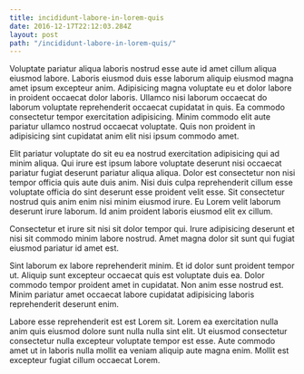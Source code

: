 ```yaml
---
title: incididunt-labore-in-lorem-quis
date: 2016-12-17T22:12:03.284Z
layout: post
path: "/incididunt-labore-in-lorem-quis/"
---
```


Voluptate pariatur aliqua laboris nostrud esse aute id amet cillum aliqua eiusmod labore. Laboris eiusmod duis esse laborum aliquip eiusmod magna amet ipsum excepteur anim. Adipisicing magna voluptate eu et dolor labore in proident occaecat dolor laboris. Ullamco nisi laborum occaecat do laborum voluptate reprehenderit occaecat cupidatat in quis. Ea commodo consectetur tempor exercitation adipisicing. Minim commodo elit aute pariatur ullamco nostrud occaecat voluptate. Quis non proident in adipisicing sint cupidatat anim elit nisi ipsum commodo amet.

Elit pariatur voluptate do sit eu ea nostrud exercitation adipisicing qui ad minim aliqua. Qui irure est ipsum labore voluptate deserunt nisi occaecat pariatur fugiat deserunt pariatur aliqua aliqua. Dolor est consectetur non nisi tempor officia quis aute duis anim. Nisi duis culpa reprehenderit cillum esse voluptate officia do sint deserunt esse proident velit esse. Sit consectetur nostrud quis anim enim nisi minim eiusmod irure. Eu Lorem velit laborum deserunt irure laborum. Id anim proident laboris eiusmod elit ex cillum.

Consectetur et irure sit nisi sit dolor tempor qui. Irure adipisicing deserunt et nisi sit commodo minim labore nostrud. Amet magna dolor sit sunt qui fugiat eiusmod pariatur id amet est.

Sint laborum ex labore reprehenderit minim. Et id dolor sunt proident tempor ut. Aliquip sunt excepteur occaecat quis est voluptate duis ea. Dolor commodo tempor proident amet in cupidatat. Non anim esse nostrud est. Minim pariatur amet occaecat labore cupidatat adipisicing laboris reprehenderit deserunt enim.

Labore esse reprehenderit est est Lorem sit. Lorem ea exercitation nulla anim quis eiusmod dolore sunt nulla nulla sint elit. Ut eiusmod consectetur consectetur nulla excepteur voluptate tempor est esse. Aute commodo amet ut in laboris nulla mollit ea veniam aliquip aute magna enim. Mollit est excepteur fugiat cillum occaecat Lorem.